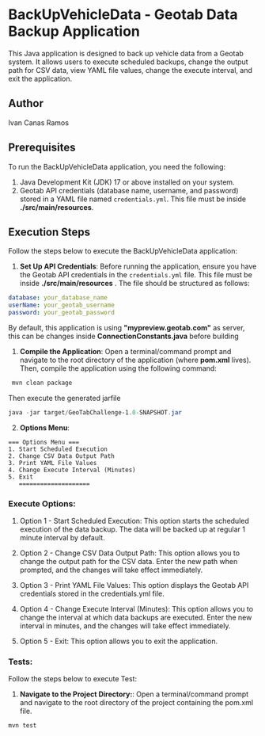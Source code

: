 # BackUpVehicleData - Geotab Data Backup Application

This Java application is designed to back up vehicle data from a Geotab system. It allows users to execute scheduled backups, change the output path for CSV data, view YAML file values, change the execute interval, and exit the application.

## Author
Ivan Canas Ramos

## Prerequisites

To run the BackUpVehicleData application, you need the following:

1. Java Development Kit (JDK) 17 or above installed on your system.
2. Geotab API credentials (database name, username, and password) stored in a YAML file named `credentials.yml`. This file must be inside **./src/main/resources**.

## Execution Steps

Follow the steps below to execute the BackUpVehicleData application:

1. **Set Up API Credentials**: Before running the application, ensure you have the Geotab API credentials in the `credentials.yml`
file. This file must be inside **./src/main/resources** . The file should be structured as follows:

```yaml
database: your_database_name
userName: your_geotab_username
password: your_geotab_password
```
By default, this application is using **"mypreview.geotab.com"** as server, this can be changes inside **ConnectionConstants.java** before building
1. **Compile the Application**: Open a terminal/command prompt and navigate to the root directory of the application (where **pom.xml** lives). Then, compile the application using the following command:

```ps1
 mvn clean package
```
Then execute the generated jarfile
```ps1
java -jar target/GeoTabChallenge-1.0-SNAPSHOT.jar
```

2. **Options Menu**: 

```
=== Options Menu ===
1. Start Scheduled Execution
2. Change CSV Data Output Path
3. Print YAML File Values
4. Change Execute Interval (Minutes)
5. Exit
   ====================
```

### Execute Options: 

1. Option 1 - Start Scheduled Execution: This option starts the scheduled execution of the data backup. The data will be backed up at regular 1 minute interval by default.

2. Option 2 - Change CSV Data Output Path: This option allows you to change the output path for the CSV data. Enter the new path when prompted, and the changes will take effect immediately.

3. Option 3 - Print YAML File Values: This option displays the Geotab API credentials stored in the credentials.yml file.

4. Option 4 - Change Execute Interval (Minutes): This option allows you to change the interval at which data backups are executed. Enter the new interval in minutes, and the changes will take effect immediately.

5. Option 5 - Exit: This option allows you to exit the application.

### Tests: 
Follow the steps below to execute Test:

1. **Navigate to the Project Directory:**: Open a terminal/command prompt and navigate to the root directory of the project containing the pom.xml file.

```
mvn test
```


